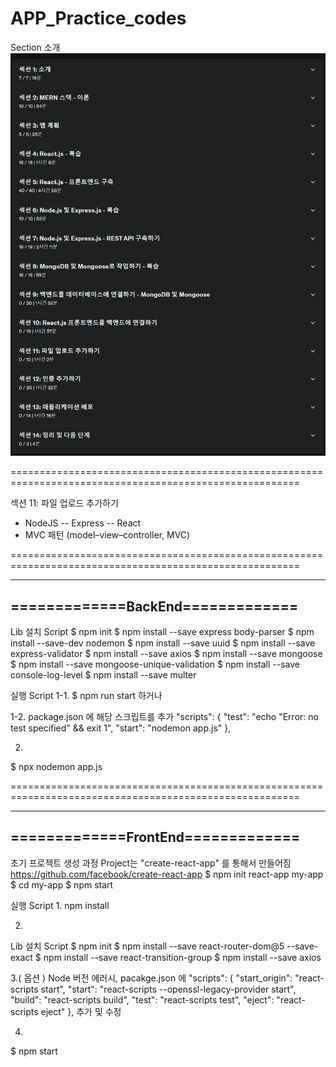 # APP_Practice_codes

Section 소개
![alt text](image.png)

========================================================================================================

섹션 11: 파일 업로드 추가하기

  + NodeJS -- Express -- React
  + MVC 패턴 (model–view–controller, MVC)

========================================================================================================

---------------------------------
=============BackEnd=============
---------------------------------
Lib 설치 Script
$ npm init
$ npm install --save express body-parser
$ npm install --save-dev nodemon
$ npm install --save uuid
$ npm install --save express-validator
$ npm install --save axios
$ npm install --save mongoose
$ npm install --save mongoose-unique-validation
$ npm install --save console-log-level
$ npm install --save multer

실행 Script
1-1. 
$ npm run start
하거나 

1-2.
package.json 에 해당 스크립트를 추가
"scripts": {
    "test": "echo \"Error: no test specified\" && exit 1",
    "start": "nodemon app.js"
  },

2.
$ npx nodemon app.js


========================================================================================================

----------------------------------
=============FrontEnd=============
----------------------------------

초기 프로젝트 생성 과정
Project는 "create-react-app" 를 통해서 만들어짐
https://github.com/facebook/create-react-app
$ npm init react-app my-app
$ cd my-app
$ npm start


실행 Script
1.
npm install

2.
Lib 설치 Script
$ npm init
$ npm install --save react-router-dom@5 --save-exact
$ npm install --save react-transition-group
$ npm install --save axios

3.( 옵션 )
Node 버전 에러시, pacakge.json 에
  "scripts": {
    "start_origin": "react-scripts start",
    "start": "react-scripts --openssl-legacy-provider start",
    "build": "react-scripts build",
    "test": "react-scripts test",
    "eject": "react-scripts eject"
  },
추가 및 수정

4.
$ npm start

